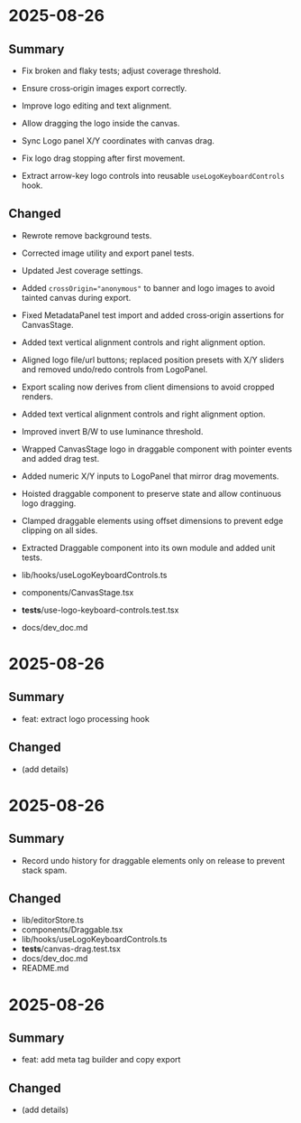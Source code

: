 # 2025-08-26

## Summary
- Fix broken and flaky tests; adjust coverage threshold.
- Ensure cross‑origin images export correctly.
- Improve logo editing and text alignment.
- Allow dragging the logo inside the canvas.
- Sync Logo panel X/Y coordinates with canvas drag.
- Fix logo drag stopping after first movement.

- Extract arrow-key logo controls into reusable `useLogoKeyboardControls` hook.


## Changed
- Rewrote remove background tests.
- Corrected image utility and export panel tests.
- Updated Jest coverage settings.
- Added `crossOrigin="anonymous"` to banner and logo images to avoid tainted canvas during export.
- Fixed MetadataPanel test import and added cross‑origin assertions for CanvasStage.
- Added text vertical alignment controls and right alignment option.
- Aligned logo file/url buttons; replaced position presets with X/Y sliders and removed undo/redo controls from LogoPanel.
- Export scaling now derives from client dimensions to avoid cropped renders.
- Added text vertical alignment controls and right alignment option.
- Improved invert B/W to use luminance threshold.
- Wrapped CanvasStage logo in draggable component with pointer events and added drag test.
- Added numeric X/Y inputs to LogoPanel that mirror drag movements.
- Hoisted draggable component to preserve state and allow continuous logo dragging.
- Clamped draggable elements using offset dimensions to prevent edge clipping on all sides.
- Extracted Draggable component into its own module and added unit tests.

- lib/hooks/useLogoKeyboardControls.ts
- components/CanvasStage.tsx
- __tests__/use-logo-keyboard-controls.test.tsx
- docs/dev_doc.md


# 2025-08-26

## Summary
- feat: extract logo processing hook

## Changed
- (add details)
# 2025-08-26

## Summary
- Record undo history for draggable elements only on release to prevent stack spam.

## Changed
- lib/editorStore.ts
- components/Draggable.tsx
- lib/hooks/useLogoKeyboardControls.ts
- __tests__/canvas-drag.test.tsx
- docs/dev_doc.md
- README.md
# 2025-08-26

## Summary
- feat: add meta tag builder and copy export

## Changed
- (add details)
